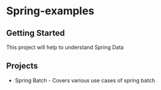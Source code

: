 # Spring-examples

## Getting Started

This project will help to understand Spring Data

## Projects

* Spring Batch - Covers various use cases of spring batch
